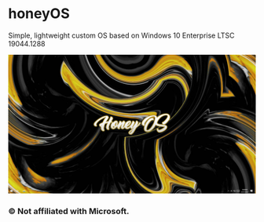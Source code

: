 # honeyOS
Simple, lightweight custom OS based on Windows 10 Enterprise LTSC 19044.1288

![HoneyOS](https://raw.githubusercontent.com/kixxu/honeyOS/main/HoneyOSv2.png)

### © Not affiliated with Microsoft.
